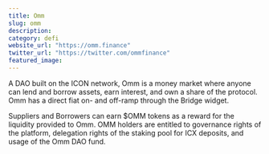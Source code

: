 ```yaml
---
title: Omm
slug: omm
description:
category: defi
website_url: "https://omm.finance"
twitter_url: "https://twitter.com/ommfinance"
featured_image:
---
```


A DAO built on the ICON network, Omm is a money market where anyone can lend and borrow assets, earn interest, and own a share of the protocol. Omm has a direct fiat on- and off-ramp through the Bridge widget.

Suppliers and Borrowers can earn $OMM tokens as a reward for the liquidity provided to Omm. OMM holders are entitled to governance rights of the platform, delegation rights of the staking pool for ICX deposits, and usage of the Omm DAO fund.
